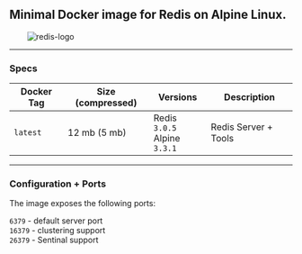 
## Minimal Docker image for Redis on Alpine Linux.

&nbsp;&nbsp;&nbsp;&nbsp;&nbsp;&nbsp;&nbsp; ![redis-logo](https://cloud.githubusercontent.com/assets/604609/12272916/c4c567ea-b95a-11e5-8bf7-4ce0d2078ae9.png)

---

### Specs 

Docker Tag    |  Size (compressed)  |  Versions                           |  Description
--------------|---------------------|-------------------------------------|-------------------------
`latest`      | 12 mb (5 mb)        | Redis `3.0.5` <br>Alpine `3.3.1`    | Redis Server + Tools

---

### Configuration + Ports

The image exposes the following ports:   

`6379` - default server port    
`16379` - clustering support    
`26379` - Sentinal support    



